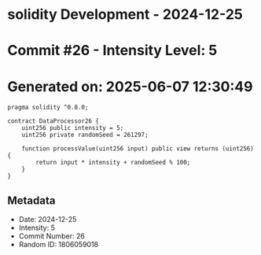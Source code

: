 ﻿# solidity Development - 2024-12-25
# Commit #26 - Intensity Level: 5
# Generated on: 2025-06-07 12:30:49
```solidity
pragma solidity ^0.8.0;

contract DataProcessor26 {
    uint256 public intensity = 5;
    uint256 private randomSeed = 261297;

    function processValue(uint256 input) public view returns (uint256) {
        return input * intensity + randomSeed % 100;
    }
}
```
## Metadata
- Date: 2024-12-25
- Intensity: 5
- Commit Number: 26
- Random ID: 1806059018
